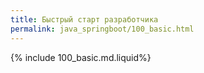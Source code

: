 ```yaml
---
title: Быстрый старт разработчика
permalink: java_springboot/100_basic.html
---
```


{% include 100_basic.md.liquid%}
